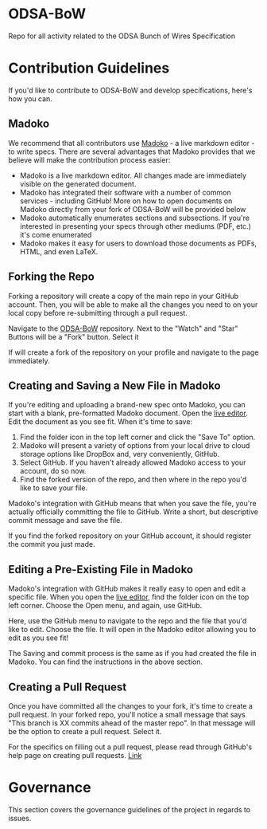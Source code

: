 # ODSA-BoW
Repo for all activity related to the ODSA Bunch of Wires Specification

# Contribution Guidelines
If you'd like to contribute to ODSA-BoW and develop specifications, here's how you can.

## Madoko
We recommend that all contributors use [Madoko](http://madoko.net) - a live markdown editor - to write specs. There are several advantages that Madoko provides that we believe will make the contribution process easier:

* Madoko is a live markdown editor. All changes made are immediately visible on the generated document. 
* Madoko has integrated their software with a number of common services - including GitHub! More on how to open documents on Madoko directly from your fork of ODSA-BoW will be provided below
* Madoko automatically enumerates sections and subsections. If you're interested in presenting your specs through other mediums (PDF, etc.) it's come enumerated
* Madoko makes it easy for users to download those documents as PDFs, HTML, and even LaTeX.

## Forking the Repo
Forking a repository will create a copy of the main repo in your GitHub account. Then, you will be able to make all the changes you need to on your local copy before re-submitting through a pull request. 

Navigate to the [ODSA-BoW](https://github.com/opencomputeproject/ODSA-BoW) repository. Next to the "Watch" and "Star" Buttons will be a "Fork" button. Select it

If will create a fork of the repository on your profile and navigate to the page immediately.

## Creating and Saving a New File in Madoko
If you're editing and uploading a brand-new spec onto Madoko, you can start with a blank, pre-formatted Madoko document. Open the [live editor](https://www.madoko.net/editor.html). Edit the document as you see fit. When it's time to save:

1. Find the folder icon in the top left corner and click the "Save To" option.
2. Madoko will present a variety of options from your local drive to cloud storage options like DropBox and, very conveniently, GitHub. 
3. Select GitHub. If you haven't already allowed Madoko access to your account, do so now. 
4. Find the forked version of the repo, and then where in the repo you'd like to save your file. 

Madoko's integration with GitHub means that when you save the file, you're actually officially committing the file to GitHub. Write a short, but descriptive commit message and save the file. 

If you find the forked repository on your GitHub account, it should register the commit you just made. 

## Editing a Pre-Existing File in Madoko
Madoko's integration with GitHub makes it really easy to open and edit a specific file. When you open the [live editor](https://www.madoko.net/editor.html), find the folder icon on the top left corner. Choose the Open menu, and again, use GitHub. 

Here, use the GitHub menu to navigate to the repo and the file that you'd like to edit. Choose the file. It will open in the Madoko editor allowing you to edit as you see fit!

The Saving and commit process is the same as if you had created the file in Madoko. You can find the instructions in the above section. 

## Creating a Pull Request
Once you have committed all the changes to your fork, it's time to create a pull request. In your forked repo, you'll notice a small message that says "This branch is XX commits ahead of the master repo". In that message will be the option to create a pull request. Select it. 

For the specifics on filling out a pull request, please read through GitHub's help page on creating pull requests. [Link](https://help.github.com/en/github/collaborating-with-issues-and-pull-requests/creating-a-pull-request)

# Governance
This section covers the governance guidelines of the project in regards to issues. 
